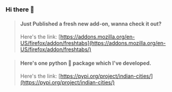 ### Hi there 👋

> #### Just Published a fresh new add-on, wanna check it out?
> Here's the link: [https://addons.mozilla.org/en-US/firefox/addon/freshtabs](https://addons.mozilla.org/en-US/firefox/addon/freshtabs/)

> #### Here's one python 🐍 package which I've developed.
> Here's the link: [https://pypi.org/project/indian-cities/](https://pypi.org/project/indian-cities/)

<!--
**chayandatta/chayandatta** is a ✨ _special_ ✨ repository because its `README.md` (this file) appears on your GitHub profile.

Here are some ideas to get you started:

- 🔭 I’m currently working on ...
- 🌱 I’m currently learning ...
- 👯 I’m looking to collaborate on ...
- 🤔 I’m looking for help with ...
- 💬 Ask me about ...
- 📫 How to reach me: ...
- 😄 Pronouns: ...
- ⚡ Fun fact: ...
-->
